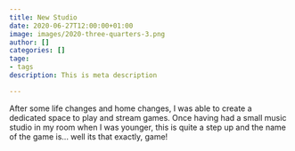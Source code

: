 ```yaml
---
title: New Studio
date: 2020-06-27T12:00:00+01:00
image: images/2020-three-quarters-3.png
author: []
categories: []
tage:
- tags
description: This is meta description

---
```

After some life changes and home changes, I was able to create a dedicated space to play and stream games. Once having had a small music studio in my room when I was younger, this is quite a step up and the name of the game is... well its that exactly, game!